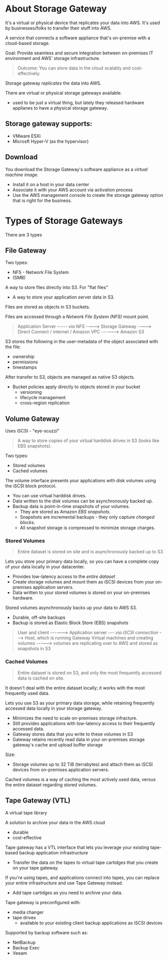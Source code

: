 # About Storage Gateway

It's a virtual or physical device that replicates your data into AWS. It's used by businesses/folks to transfer their stuff into AWS.

A service that connects a software appliance that's on-premise with a cloud-based storage.

Goal: Provide seamless and secure integration between on-premises IT environment and AWS' storage infrastructure. 

> Outcome: You can store data in the cloud scalably and cost-effectively. 

Storage gateway *replicates* the data into AWS.

There are virtual or physical storage gateways available.

* used to be just a virtual thing, but lately they released hardware applianes to have a physical storage gateway.

## Storage gateway supports:

* VMware ESXi
* Microsft Hyper-V (as the hypervisor)

## Download
You download the Storage Gateway's software appliance as a *virtual machine image*.

* Install it on a host in your data center
* Associate it with your AWS account via activation process
* Use the AWS management console to create the storage gateway option that is right for the business.

# Types of Storage Gateways

There are 3 types

## File Gateway

Two types:

* NFS - Network File System
* (SMB)

A way to store files directly into S3. For "flat files"

* A way to store your application server data in S3.

Files are stored as objects in S3 buckets. 

Files are accessed through a *Network File System (NFS)* mount point.

> Application Server ----- *via NFS* ----> Storage Gateway ----> Direct Connect / internet / Amazon VPC ------> Amazon S3

S3 stores the following in the user-metadata of the object associated with the file:

* ownership
* permissions
* timestamps

After transfer to S3, objects are managed as native S3 objects.

* Bucket policies apply directly to objects stored in your bucket
  * versioning
  * lifecycle management
  * cross-region replication

## Volume Gateway 

Uses iSCSI - "eye-scuzzi"

> A way to store copies of your virtual harddisk drives in S3 (looks like EBS snapshots).

Two types:

* Stored volumes 
* Cached volumes 

The volume interface presents your applications with disk volumes using the iSCSI block protocol.

* You can use virtual harddisk drives. 
* Data written to the disk volumes can be asynchronously backed up.
* Backup data is point-in-time snapshots of your volumes.
  * They are stored as Amazon *EBS snapshots*.
  * Snapshots are incremental backups - they only capture *changed blocks*. 
  * All snapshot storage is compressed to minimize storage charges.

### Stored Volumes

> Entire dataset is stored on site and is asynchronously backed up to S3

Lets you store your primary data locally, so you can have a complete copy of your data locally in your datacenter.

* Provides low-latency access to the *entire dataset*
* Create storage volumes and mount them as iSCSI devices from your on-premises application servers.
* Data written to your stored volumes is stored on your on-premises hardware.

Stored volumes asynchronously backs up your data to AWS S3.

* Durable, off-site backups
* Backup is stored as Elastic Block Store (EBS) snapshots

> User and client ------> Application server --- *via iSCSI connection* ---> Host, which is running Gateway Virtual machines and creating volumes -----> volumes are replicating over to AWS and stored as snapshots in S3

### Cached Volumes

> Entire dataset is stored on S3, and only the most frequently accessed data is cached on site.

It doesn't deal with the entire dataset locally; it works with the most frequently used data.

Lets you use S3 as your primary data storage, while retaining frequently accessed data locally in your storage gateway.

* Minimizes the need to scale on-premises storage infracture.
* Still provides applications with low-latency access to their frequently accessed data.
* Gateway stores data that you write to these volumes in S3
* Gateway retains recently read data in your on-premises storage gateway's cache and upload buffer storage 

Size:

* Storage volumes up to 32 TiB (terrabytes) and attach them as iSCSI devices from on-premises application servers.

Cached volumes is a way of caching the most actively used data, versus the entire dataset regarding stored volumes.

## Tape Gateway (VTL)

A virtual tape library

A solution to archive your data in the AWS cloud

* durable
* cost-effective

Tape gateway has a VTL interface that lets you leverage your existing tape-based backup application infrastructure

* Transfer the data on the tapes to virtual tape cartidges that you create on your tape gateway.

If you're using tapes, and applications connect into tapes, you can replace your entire infrastructure and use Tape Gateway instead.

* Add tape cartidges as you need to archive your data.

Tape gateway is preconfigured with:

* media changer
* tape drives
  * available to your existing client backup applications as iSCSI devices

Supported by backup software such as:

* NetBackup
* Backup Exec
* Veeam


